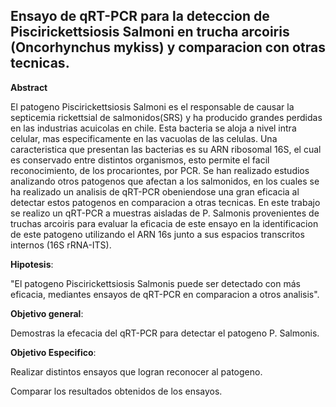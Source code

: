 
## Ensayo de qRT-PCR para la deteccion de Piscirickettsiosis Salmoni en trucha arcoiris (Oncorhynchus mykiss) y comparacion con otras tecnicas.

__Abstract__ 

El patogeno Piscirickettsiosis Salmoni es el responsable de causar la septicemia rickettsial de salmonidos(SRS) y ha producido grandes perdidas en las industrias acuicolas en chile. Esta bacteria se aloja a nivel intra celular, mas especificamente en las vacuolas de las celulas. Una caracteristica que presentan las bacterias es su ARN ribosomal 16S, el cual es conservado entre distintos organismos, esto permite el facil reconocimiento, de los procariontes, por PCR. Se han realizado estudios analizando otros patogenos que afectan a los salmonidos, en los cuales se ha realizado un analisis de qRT-PCR obeniendose una gran eficacia al detectar estos patogenos en comparacion a otras tecnicas. En este trabajo se realizo un qRT-PCR a muestras aisladas de P. Salmonis provenientes de truchas arcoiris para evaluar la eficacia de este ensayo en la identificacion de este patogeno utilizando el ARN 16s junto a sus espacios transcritos internos (16S rRNA-ITS).      



__Hipotesis__: 

"El patogeno Piscirickettsiosis Salmonis puede ser detectado con más eficacia, mediantes ensayos de qRT-PCR en comparacion a otros analisis".

__Objetivo general__: 

Demostras la efecacia del qRT-PCR para detectar el patogeno P. Salmonis.

__Objetivo Especifico__: 

Realizar distintos ensayos que logran reconocer al patogeno.

Comparar los resultados obtenidos de los ensayos.
